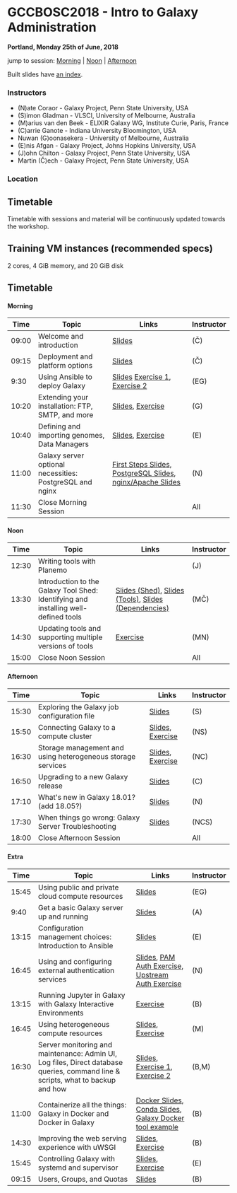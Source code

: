 # GCCBOSC2018 - Intro to Galaxy Administration

**Portland, Monday 25th of June, 2018**


jump to session: [Morning](#morning) | [Noon](#noon) | [Afternoon](#afternoon)

Built slides have [an index](https://galaxyproject.github.io/dagobah-training/2018-gccbosc/).

### Instructors

* (N)ate Coraor - Galaxy Project, Penn State University, USA
* (S)imon Gladman - VLSCI, University of Melbourne, Australia
* (M)arius van den Beek - ELIXIR Galaxy WG, Institute Curie, Paris, France
* (C)arrie Ganote - Indiana University Bloomington, USA
* Nuwan (G)oonasekera - University of Melbourne, Australia
* (E)nis Afgan - Galaxy Project, Johns Hopkins University, USA
* (J)ohn Chilton - Galaxy Project, Penn State University, USA
* Martin (Č)ech - Galaxy Project, Penn State University, USA

### Location


## Timetable

Timetable with sessions and material will be continuously updated towards the workshop.

## Training VM instances (recommended specs)

2 cores, 4 GiB memory, and 20 GiB disk

## Timetable
#### Morning

| **Time** | **Topic** | **Links** | **Instructor** |
| -------- | --------- | --------- | ----------- |
| 09:00 | Welcome and introduction | [Slides](https://galaxyproject.github.io/dagobah-training/2018-gccbosc/00-intro/intro.html) | (Č) |
| 09:15 | Deployment and platform options | [Slides](http://galaxyproject.github.io/training-material/topics/admin/tutorials/deployment-platforms-options/slides.html) | (Č) |
| 9:30 | Using Ansible to deploy Galaxy | [Slides](https://galaxyproject.github.io/dagobah-training/2018-gccbosc/14-ansible/ansible-introduction.html#1) [Exercise 1](sessions/14-ansible/ex1-intro-ansible.md), [Exercise 2](sessions/14-ansible/ex2-galaxy-ansible.md) | (EG) |
| 10:20 | Extending your installation: FTP, SMTP, and more | [Slides](https://galaxyproject.github.io/dagobah-training/2018-gccbosc/06-extending-installation/extending.html), [Exercise](sessions/06-extending-installation/ex1-proftpd.md) | (G) |
| 10:40| Defining and importing genomes, Data Managers | [Slides](https://galaxyproject.github.io/dagobah-training/2018-gccbosc/05-reference-genomes/reference_genomes.html), [Exercise](sessions/05-reference-genomes/ex1-reference-genomes.md) | (E) |
| 11:00 | Galaxy server optional necessities: PostgreSQL and nginx | [First Steps Slides](https://galaxyproject.github.io/dagobah-training/2018-gccbosc/03-production-basics/production.html), [PostgreSQL Slides](https://galaxyproject.github.io/dagobah-training/2018-gccbosc/03-production-basics/databases.html), [nginx/Apache Slides](https://galaxyproject.github.io/dagobah-training/2018-gccbosc/03-production-basics/webservers.html)| (N) |
| 11:30 | Close Morning Session | | All |


#### Noon

| **Time** | **Topic** | **Links** | **Instructor** |
| -------- | --------- | --------- | ----------- |
| 12:30 | Writing tools with Planemo |  | (J) |
| 13:30 | Introduction to the Galaxy Tool Shed: Identifying and installing well-defined tools | [Slides (Shed)](https://galaxyproject.github.io/dagobah-training/2018-gccbosc/04-tool-shed/shed_intro.html), [Slides (Tools)](https://galaxyproject.github.io/dagobah-training/2018-gccbosc/04-tool-shed/tool_installation.html), [Slides (Dependencies)](https://galaxyproject.github.io/dagobah-training/2018-gccbosc/04-tool-shed/tool-dependencies.html)| (MČ) |
| 14:30 | Updating tools and supporting multiple versions of tools | [Exercise](sessions/04-tool-shed/ex-tool-management.md) | (MN) |
| 15:00 | Close Noon Session | | All |


#### Afternoon

| **Time** | **Topic** | **Links** | **Instructor** |
| -------- | --------- | --------- | ----------- |
| 15:30 | Exploring the Galaxy job configuration file | [Slides](https://galaxyproject.github.io/dagobah-training/2018-gccbosc/15-job-conf/job_conf.html) | (S) |
| 15:50 | Connecting Galaxy to a compute cluster | [Slides](http://galaxyproject.github.io/training-material/topics/admin/tutorials/connect-to-compute-cluster/slides.html), [Exercise](http://galaxyproject.github.io/training-material/topics/admin/tutorials/connect-to-compute-cluster/tutorial.html) | (NS) |
| 16:30 | Storage management and using heterogeneous storage services | [Slides](https://galaxyproject.github.io/dagobah-training/2018-gccbosc/19-storage/storage.html), [Exercise](sessions/19-storage/ex1-objectstore.md) | (NC) |
| 16:50 | Upgrading to a new Galaxy release | [Slides](https://galaxyproject.github.io/dagobah-training/2018-gccbosc/08-upgrading-release/upgrading.html) | (C) |
| 17:10 | What's new in Galaxy 18.01? (add 18.05?) | [Slides](https://galaxyproject.github.io/dagobah-training/2018-gccbosc/whatsnew/18.01.html) | (N) |
| 17:30 | When things go wrong: Galaxy Server Troubleshooting | [Slides](https://galaxyproject.github.io/dagobah-training/2018-gccbosc/22-troubleshooting/troubleshooting.html) | (NCS) |
| 18:00 | Close Afternoon Session | | All |


#### Extra

| **Time** | **Topic** | **Links** | **Instructor** |
| -------- | --------- | --------- | ----------- |
| 15:45 | Using public and private cloud compute resources | [Slides](https://galaxyproject.github.io/dagobah-training/2018-gccbosc/18-clouds/clouds.html) | (EG) |
| 9:40 | Get a basic Galaxy server up and running | [Slides](https://galaxyproject.github.io/dagobah-training/2018-gccbosc/02-basic-server/get-galaxy.html) | (A) |
| 13:15 | Configuration management choices: Introduction to Ansible | [Slides](https://galaxyproject.github.io/dagobah-training/2018-gccbosc/14-ansible/ansible-introduction.html) | (E) |
| 16:45 | Using and configuring external authentication services | [Slides](https://galaxyproject.github.io/dagobah-training/2018-gccbosc/13-external-auth/external-auth.html), [PAM Auth Exercise](sessions/13-external-auth/ex1-pam-auth.md), [Upstream Auth Exercise](sessions/13-external-auth/ex2-upstream-auth.md) | (N) |
| 13:15 | Running Jupyter in Galaxy with Galaxy Interactive Environments | [Exercise](sessions/21-gie/ex1-jupyter.md) | (B) |
| 16:45 | Using heterogeneous compute resources | [Slides](https://galaxyproject.github.io/dagobah-training/2018-gccbosc/17-heterogenous/heterogeneous.html), [Exercise](sessions/17-heterogenous/ex1-pulsar.md) | (M) |
| 16:30 | Server monitoring and maintenance: Admin UI, Log files, Direct database queries, command line & scripts, what to backup and how | [Slides](http://galaxyproject.github.io/training-material/topics/admin/tutorials/monitoring-maintenance/slides.html), [Exercise 1](http://galaxyproject.github.io/training-material/topics/admin/tutorials/monitoring-maintenance/tutorial.html), [Exercise 2](sessions/22-troubleshooting/ex1-sentry.md) | (B,M) |
| 11:00 | Containerize all the things: Galaxy in Docker and Docker in Galaxy | [Docker Slides](https://galaxy.slides.com/bgruening/the-galaxy-docker-project), [Conda Slides](http://galaxy.slides.com/bgruening/deck-7#/), [Galaxy Docker tool example](https://github.com/apetkau/galaxy-hackathon-2014/tree/master/smalt)| (B) |
| 14:30 | Improving the web serving experience with uWSGI | [Slides](https://galaxyproject.github.io/dagobah-training/2018-gccbosc/10-uwsgi/uwsgi.html), [Exercise](sessions/10-uwsgi/ex1-uwsgi.md) | (B) |
| 15:45 | Controlling Galaxy with systemd and supervisor | [Slides](https://galaxyproject.github.io/dagobah-training/2018-gccbosc/11-systemd-supervisor/systemd-supervisor.html), [Exercise](sessions/11-systemd-supervisor/ex1-supervisor.md) | (E) |
| 09:15 | Users, Groups, and Quotas | [Slides](http://galaxyproject.github.io/training-material/topics/admin/tutorials/users-groups-quotas/slides.html) | (B) |
